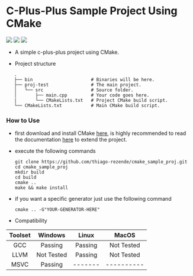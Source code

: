 # C-Plus-Plus Sample Project Using CMake

![](https://img.shields.io/badge/build-passing-green.svg) ![](https://img.shields.io/badge/CMake-3.14.0-blue.svg) ![](https://img.shields.io/badge/C++-17-orange.svg)

 - A simple c-plus-plus project using CMake.
 
 - Project structure
 ```
    .
    ├── bin                      # Binaries will be here.
    ├── proj-test                # The main project.
    │   └── src                  # Source folder.
    │       ├── main.cpp         # Your code goes here.
    |       └── CMakeLists.txt   # Project CMake build script.
    └── CMakeLists.txt           # Main CMake build script.
```
 ### How to Use
 - first download and install CMake [here](https://cmake.org/download/), is highly recommended to read the documentation [here](https://cmake.org/cmake-tutorial/) to extend the project.
 - execute the following commands
 
     ```
     git clone https://github.com/thiago-rezende/cmake_sample_proj.git
     cd cmake_sample_proj
     mkdir build
     cd build
     cmake ..
     make && make install
     ```
 - if you want a specific generator just use the following command
     ```
     cmake .. -G"YOUR-GENERATOR-HERE"
     ```
 
 - Compatibility
 
 | Toolset  |    Windows    |     Linux     |     MacOS     |
 |:--------:|:-------------:|:-------------:|:-------------:|
 | GCC      |    Passing    |    Passing    |   Not Tested  |
 | LLVM     |   Not Tested  |    Passing    |   Not Tested  |
 | MSVC     |    Passing    |    -------    |   ----------  |
